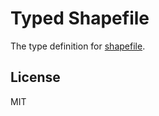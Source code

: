 # Typed Shapefile

The type definition for [shapefile](https://github.com/mbostock/shapefile).

## License

MIT
